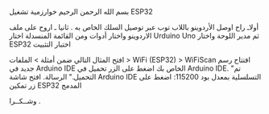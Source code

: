 بسم الله الرحمن الرحيم 
خوارزمية تشغيل ESP32

أولاـ راح اوصل الأردوينو باللاب توب عبر توصيل السلك الخاص به . 
ثانيا ـ اروح على ملف الاردوينو واختار  أدوات ومن القائمة المنسدلة اختار Urduino Uno 
ثم مدير اللوحة واختار ESP32 
اختبار التثبيت

افتح المثال التالي ضمن أمثلة > الملفات > WiFi (ESP32) > WiFiScan
افتتاح رسم جديد في Arduino IDE الخاص بك
اضغط على الزر تحميل في Arduino IDE.
"تم التحميل." الرسالة.
افتح شاشة Arduino IDE التسلسلية بمعدل بود 115200:
اضغط على زر تمكين ESP32 المدمج

وشــكــرا .
